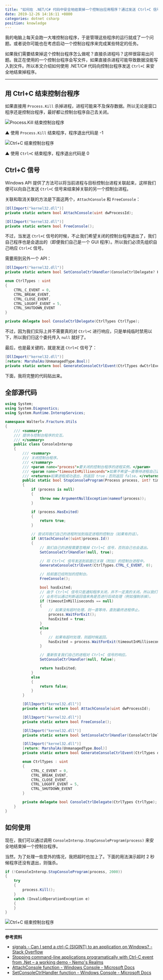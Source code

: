 ```yaml
---
title: "如何在 .NET/C# 代码中安全地结束掉一个控制台应用程序？通过发送 Ctrl+C 信号来结束"
date: 2019-12-26 14:16:11 +0800
categories: dotnet csharp
position: knowledge
---
```


我的电脑上每天会跑一大堆控制台程序，于是管理这些程序的运行就成了一个问题。或者说你可能也在考虑启动一个控制台程序来完成某些特定的任务。

如果我们需要结束掉这个控制台程序怎么做呢？直接杀进程吗？这样很容易出问题。我正在使用的一个控制台程序会写文件，如果直接杀进程可能导致数据没能写入到文件。所以本文介绍如何使用 .NET/C# 代码向控制台程序发送 `Ctrl+C` 来安全地结束掉程序。

---

<div id="toc"></div>

## 用 Ctrl+C 结束控制台程序

如果直接用 `Process.Kill` 杀掉进程，进程可能来不及保存数据。所以无论是窗口程序还是控制台程序，最好都让控制台程序自己去关闭。

![Process.Kill 结束控制台程序](/static/posts/2019-12-26-14-04-19.png)

▲ 使用 `Process.Kill` 结束程序，程序退出代码是 -1

![Ctrl+C 结束控制台程序](/static/posts/2019-12-26-14-02-15.png)

▲ 使用 `Ctrl+C` 结束程序，程序退出代码是 0

## Ctrl+C 信号

Windows API 提供了方法可以将当前进程与目标控制台进程关联起来，这样我们便可以向自己发送 `Ctrl+C` 信号来结束掉关联的另一个控制台进程。

关联和取消关联的方法是下面这两个，`AttachConsole` 和 `FreeConsole`：

```csharp
[DllImport("kernel32.dll")]
private static extern bool AttachConsole(uint dwProcessId);

[DllImport("kernel32.dll")]
private static extern bool FreeConsole();
```

不过，当发送 `Ctrl+C` 信号的时候，不止我们希望关闭的控制台程序退出了，我们自己程序也是会退出的（即便我们自己是一个 GUI 程序）。所以我们必须先组织自己响应 `Ctrl+C` 信号。

需要用到另外一个 API：

```csharp
[DllImport("kernel32.dll")]
private static extern bool SetConsoleCtrlHandler(ConsoleCtrlDelegate? HandlerRoutine, bool Add);

enum CtrlTypes : uint
{
    CTRL_C_EVENT = 0,
    CTRL_BREAK_EVENT,
    CTRL_CLOSE_EVENT,
    CTRL_LOGOFF_EVENT = 5,
    CTRL_SHUTDOWN_EVENT
}

private delegate bool ConsoleCtrlDelegate(CtrlTypes CtrlType);
```

不过，因为我们实际上并不需要真的对 `Ctrl+C` 进行响应，只是单纯临时禁用以下，所以我们归这个委托传入 `null` 就好了。

最后，也是最关键的，就是发送 `Ctrl+C` 信号了：

```csharp
[DllImport("kernel32.dll")]
[return: MarshalAs(UnmanagedType.Bool)]
private static extern bool GenerateConsoleCtrlEvent(CtrlTypes dwCtrlEvent, uint dwProcessGroupId);
```

下面，我将完整的代码贴出来。

## 全部源代码

```csharp
using System;
using System.Diagnostics;
using System.Runtime.InteropServices;

namespace Walterlv.Fracture.Utils
{
    /// <summary>
    /// 提供与控制台程序的交互。
    /// </summary>
    public class ConsoleInterop
    {
        /// <summary>
        /// 关闭控制台程序。
        /// </summary>
        /// <param name="process">要关闭的控制台程序的进程实例。</param>
        /// <param name="timeoutInMilliseconds">如果不希望一直等待进程自己退出，则可以在此参数中设置超时。你可以在超时未推出候采取强制杀掉进程的策略。</param>
        /// <returns>如果进程成功退出，则返回 true；否则返回 false。</returns>
        public static bool StopConsoleProgram(Process process, int? timeoutInMilliseconds = null)
        {
            if (process is null)
            {
                throw new ArgumentNullException(nameof(process));
            }

            if (process.HasExited)
            {
                return true;
            }

            // 尝试将我们自己的进程附加到指定进程的控制台（如果有的话）。
            if (AttachConsole((uint)process.Id))
            {
                // 我们自己的进程需要忽略掉 Ctrl+C 信号，否则自己也会退出。
                SetConsoleCtrlHandler(null, true);

                // 将 Ctrl+C 信号发送到前面已关联（附加）的控制台进程中。
                GenerateConsoleCtrlEvent(CtrlTypes.CTRL_C_EVENT, 0);

                // 拾前面已经附加的控制台。
                FreeConsole();

                bool hasExited;
                // 由于 Ctrl+C 信号只是通知程序关闭，并不一定真的关闭。所以我们等待一定时间，如果仍未关闭，则超时不处理。
                // 业务可以通过判断返回值来角是否进行后续处理（例如强制杀掉）。
                if (timeoutInMilliseconds == null)
                {
                    // 如果没有超时处理，则一直等待，直到最终进程停止。
                    process.WaitForExit();
                    hasExited = true;
                }
                else
                {
                    // 如果有超时处理，则超时候返回。
                    hasExited = process.WaitForExit(timeoutInMilliseconds.Value);
                }

                // 重新恢复我们自己的进程对 Ctrl+C 信号的响应。
                SetConsoleCtrlHandler(null, false);

                return hasExited;
            }
            else
            {
                return false;
            }
        }

        [DllImport("kernel32.dll")]
        private static extern bool AttachConsole(uint dwProcessId);

        [DllImport("kernel32.dll")]
        private static extern bool FreeConsole();

        [DllImport("kernel32.dll")]
        private static extern bool SetConsoleCtrlHandler(ConsoleCtrlDelegate? HandlerRoutine, bool Add);

        [DllImport("kernel32.dll")]
        [return: MarshalAs(UnmanagedType.Bool)]
        private static extern bool GenerateConsoleCtrlEvent(CtrlTypes dwCtrlEvent, uint dwProcessGroupId);

        enum CtrlTypes : uint
        {
            CTRL_C_EVENT = 0,
            CTRL_BREAK_EVENT,
            CTRL_CLOSE_EVENT,
            CTRL_LOGOFF_EVENT = 5,
            CTRL_SHUTDOWN_EVENT
        }

        private delegate bool ConsoleCtrlDelegate(CtrlTypes CtrlType);
    }
}
```

## 如何使用

现在，我们可以通过调用 `ConsoleInterop.StopConsoleProgram(process)` 来安全地结束掉一个控制台程序。

当然，为了处理一些意外的情况，我把超时也加上了。下面的用法演示超时 2 秒候程序还没有退出，则强杀。

```csharp
if (!ConsoleInterop.StopConsoleProgram(process, 2000))
{
    try
    {
        process.Kill();
    }
    catch (InvalidOperationException e)
    {
    }
}
```

![Ctrl+C 结束控制台程序](/static/posts/2019-12-26-14-02-15.png)

---

**参考资料**

- [signals - Can I send a ctrl-C (SIGINT) to an application on Windows? - Stack Overflow](https://stackoverflow.com/a/15281070/6233938)
- [Stopping command-line applications programatically with Ctrl-C event from .Net – a working demo - Nemo's Realms](http://stanislavs.org/stopping-command-line-applications-programatically-with-ctrl-c-events-from-net/)
- [AttachConsole function - Windows Console - Microsoft Docs](https://docs.microsoft.com/en-us/windows/console/attachconsole)
- [SetConsoleCtrlHandler function - Windows Console - Microsoft Docs](https://docs.microsoft.com/en-us/windows/console/setconsolectrlhandler)
